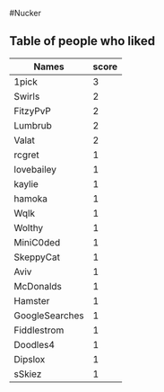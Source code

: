 #Nucker
## Table of people who liked
Names | score
--- | ---
1pick | 3
Swirls | 2
FitzyPvP | 2
Lumbrub | 2
Valat | 2
rcgret | 1
lovebailey | 1
kaylie | 1
hamoka | 1
Wqlk | 1
Wolthy | 1
MiniC0ded | 1
SkeppyCat | 1
Aviv | 1
McDonalds | 1
Hamster | 1
GoogleSearches | 1
Fiddlestrom | 1
Doodles4 | 1
Dipslox | 1
sSkiez | 1
